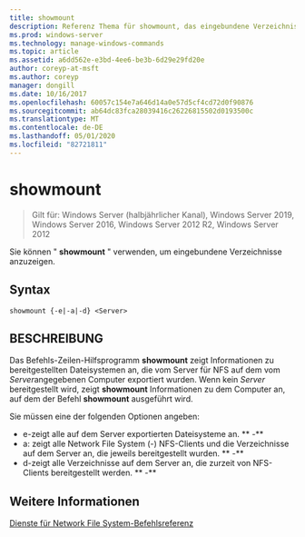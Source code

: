 ```yaml
---
title: showmount
description: Referenz Thema für showmount, das eingebundene Verzeichnisse anzeigt.
ms.prod: windows-server
ms.technology: manage-windows-commands
ms.topic: article
ms.assetid: a6dd562e-e3bd-4ee6-be3b-6d29e29fd20e
author: coreyp-at-msft
ms.author: coreyp
manager: dongill
ms.date: 10/16/2017
ms.openlocfilehash: 60057c154e7a646d14a0e57d5cf4cd72d0f90876
ms.sourcegitcommit: ab64dc83fca28039416c26226815502d0193500c
ms.translationtype: MT
ms.contentlocale: de-DE
ms.lasthandoff: 05/01/2020
ms.locfileid: "82721811"
---
```

# <a name="showmount"></a>showmount

> Gilt für: Windows Server (halbjährlicher Kanal), Windows Server 2019, Windows Server 2016, Windows Server 2012 R2, Windows Server 2012

Sie können " **showmount** " verwenden, um eingebundene Verzeichnisse anzuzeigen.  
  
## <a name="syntax"></a>Syntax  
```
showmount {-e|-a|-d} <Server>  
```

## <a name="description"></a>BESCHREIBUNG  
Das Befehls\-Zeilen-Hilfsprogramm **showmount** zeigt Informationen zu bereitgestellten Dateisystemen an, die vom Server für NFS auf dem vom *Server*angegebenen Computer exportiert wurden. Wenn kein *Server* bereitgestellt wird, zeigt **showmount** Informationen zu dem Computer an, auf dem der Befehl **showmount** ausgeführt wird.  
  
Sie müssen eine der folgenden Optionen angeben:  
  
- e-zeigt alle auf dem Server exportierten Dateisysteme an. ** \-**  
- a: zeigt alle Network File System \(-\) NFS-Clients und die Verzeichnisse auf dem Server an, die jeweils bereitgestellt wurden. ** \-**  
- d-zeigt alle Verzeichnisse auf dem Server an, die zurzeit von NFS-Clients bereitgestellt werden. ** \-**  
  
## <a name="see-also"></a>Weitere Informationen  
[Dienste für Network File System-Befehlsreferenz](services-for-network-file-system-command-reference.md)  
